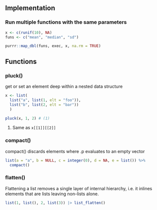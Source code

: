 ## Implementation

### Run multiple functions with the same parameters
```r
x <- c(runif(10), NA)
funs <- c("mean", "median", "sd")

purrr::map_dbl(funs, exec, x, na.rm = TRUE)
```

## Functions
### pluck()
get or set an element deep within a nested data structure
```r
x <- list(
  list("a", list(1, elt = "foo")),
  list("b", list(2, elt = "bar"))
  )

pluck(x, 1, 2) # (1)
```

1.  Same as `x[[1]][[2]]`


### compact()
compact() discards elements where .p evaluates to an empty vector
```r
list(a = "a", b = NULL, c = integer(0), d = NA, e = list()) %>%
  compact()
```

### flatten()
Flattening a list removes a single layer of internal hierarchy, i.e. it inlines elements that are lists leaving non-lists alone.
```r
list(1, list(), 2, list(3)) |> list_flatten()
```